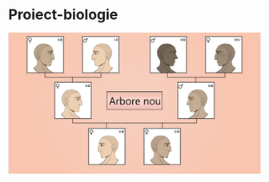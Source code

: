 # Proiect-biologie
![ScreenShot](https://github.com/FhizZx/Proiect-biologie/blob/master/res/11.png)
